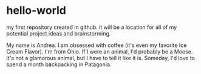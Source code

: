 # hello-world
my first repository created in github. it will be a location for all of my potential project ideas and brainstorming.

My name is Andrea. I am obsessed with coffee (it's even my favorite Ice Cream Flavor). I'm from Ohio. If I were an animal, I'd probably be a Moose. It's not a glamorous animal, but I have to tell it like it is. Someday, I'd love to spend a month backpacking in Patagonia.
